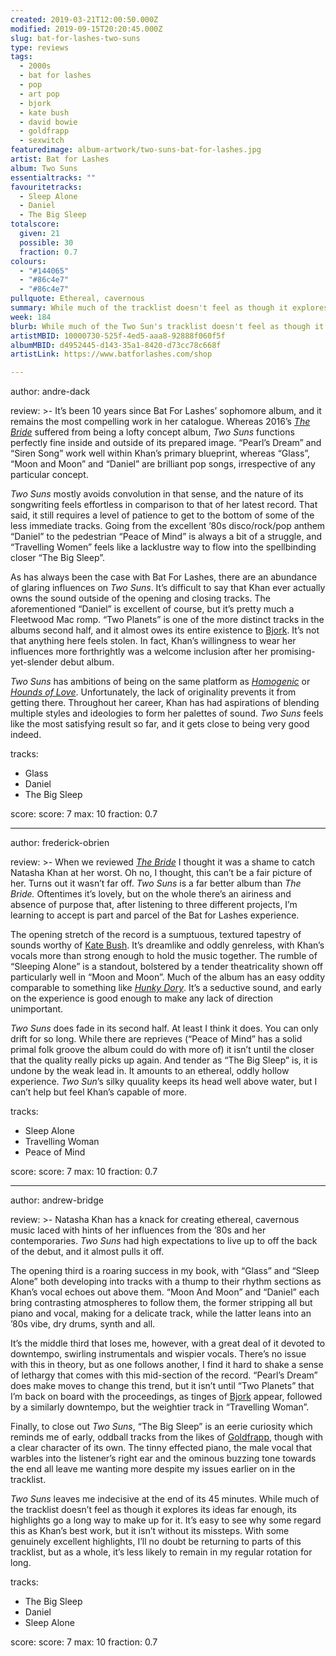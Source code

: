 ```yaml
---
created: 2019-03-21T12:00:50.000Z
modified: 2019-09-15T20:20:45.000Z
slug: bat-for-lashes-two-suns
type: reviews
tags:
  - 2000s
  - bat for lashes
  - pop
  - art pop
  - bjork
  - kate bush
  - david bowie
  - goldfrapp
  - sexwitch
featuredimage: album-artwork/two-suns-bat-for-lashes.jpg
artist: Bat for Lashes
album: Two Suns
essentialtracks: ""
favouritetracks:
  - Sleep Alone
  - Daniel
  - The Big Sleep
totalscore:
  given: 21
  possible: 30
  fraction: 0.7
colours:
  - "#144065"
  - "#86c4e7"
  - "#86c4e7"
pullquote: Ethereal, cavernous
summary: While much of the tracklist doesn't feel as though it explores its ideas far enough, its highlights go a long way to make up for it. It's easy to see why some regard this as Khan's best work, but it isn't without its missteps.
week: 184
blurb: While much of the Two Sun's tracklist doesn't feel as though it explores its ideas far enough, its highlights go a long way to make up for it.
artistMBID: 10000730-525f-4ed5-aaa8-92888f060f5f
albumMBID: d4952445-d143-35a1-8420-d73cc78c668f
artistLink: https://www.batforlashes.com/shop

---
```

author: andre-dack

review: >-
  It’s been 10 years since Bat For Lashes’ sophomore album, and it remains the most compelling work in her catalogue. Whereas 2016’s [*The Bride*](/reviews/bat-for-lashes-the-bride/) suffered from being a lofty concept album, *Two Suns* functions perfectly fine inside and outside of its prepared image. “Pearl’s Dream” and “Siren Song” work well within Khan’s primary blueprint, whereas “Glass”, “Moon and Moon” and “Daniel” are brilliant pop songs, irrespective of any particular concept. 
  
  *Two Suns* mostly avoids convolution in that sense, and the nature of its songwriting feels effortless in comparison to that of her latest record. That said, it still requires a level of patience to get to the bottom of some of the less immediate tracks. Going from the excellent ’80s disco/rock/pop anthem “Daniel” to the pedestrian “Peace of Mind” is always a bit of a struggle, and “Travelling Women” feels like a lacklustre way to flow into the spellbinding closer “The Big Sleep”.

  As has always been the case with Bat For Lashes, there are an abundance of glaring influences on *Two Suns*. It’s difficult to say that Khan ever actually owns the sound outside of the opening and closing tracks. The aforementioned “Daniel” is excellent of course, but it’s pretty much a Fleetwood Mac romp. “Two Planets” is one of the more distinct tracks in the albums second half, and it almost owes its entire existence to [Bjork](/reviews/bjork-debut/). It’s not that anything here feels stolen. In fact, Khan’s willingness to wear her influences more forthrightly was a welcome inclusion after her promising-yet-slender debut album. 
  
  *Two Suns* has ambitions of being on the same platform as [*Homogenic*](/reviews/bjork-homogenic/) or [*Hounds of Love*](/reviews/kate-bush-hounds-of-love/). Unfortunately, the lack of originality prevents it from getting there. Throughout her career, Khan has had aspirations of blending multiple styles and ideologies to form her palettes of sound. *Two Suns* feels like the most satisfying result so far, and it gets close to being very good indeed.

tracks:
  - Glass
  - ­­Daniel
  - ­­The Big Sleep

score:
  score: 7
  max: 10
  fraction: 0.7

---
author: frederick-obrien

review: >-
  When we reviewed [*The Bride*](/reviews/bat-for-lashes-the-bride/) I thought it was a shame to catch Natasha Khan at her worst. Oh no, I thought, this can’t be a fair picture of her. Turns out it wasn’t far off. *Two Suns* is a far better album than *The Bride.* Oftentimes it’s lovely, but on the whole there’s an airiness and absence of purpose that, after listening to three different projects, I’m learning to accept is part and parcel of the Bat for Lashes experience.

  The opening stretch of the record is a sumptuous, textured tapestry of sounds worthy of [Kate Bush](/reviews/kate-bush-hounds-of-love/). It’s dreamlike and oddly genreless, with Khan’s vocals more than strong enough to hold the music together. The rumble of “Sleeping Alone” is a standout, bolstered by a tender theatricality shown off particularly well in “Moon and Moon”. Much of the album has an easy oddity comparable to something like [*Hunky Dory*](/reviews/david-bowie-hunky-dory/). It’s a seductive sound, and early on the experience is good enough to make any lack of direction unimportant.

  *Two Suns* does fade in its second half. At least I think it does. You can only drift for so long. While there are reprieves (“Peace of Mind” has a solid primal folk groove the album could do with more of) it isn’t until the closer that the quality really picks up again. And tender as “The Big Sleep” is, it is undone by the weak lead in. It amounts to an ethereal, oddly hollow experience. *Two Sun*’s silky quuality keeps its head well above water, but I can’t help but feel Khan’s capable of more.

tracks:
  - Sleep Alone
  - ­­Travelling Woman
  - ­­Peace of Mind

score:
  score: 7
  max: 10
  fraction: 0.7

---
author: andrew-bridge

review: >-
  Natasha Khan has a knack for creating ethereal, cavernous music laced with hints of her influences from the ’80s and her contemporaries. *Two Suns* had high expectations to live up to off the back of the debut, and it almost pulls it off.

  The opening third is a roaring success in my book, with “Glass” and “Sleep Alone” both developing into tracks with a thump to their rhythm sections as Khan’s vocal echoes out above them. “Moon And Moon” and “Daniel” each bring contrasting atmospheres to follow them, the former stripping all but piano and vocal, making for a delicate track, while the latter leans into an ’80s vibe, dry drums, synth and all.

  It’s the middle third that loses me, however, with a great deal of it devoted to downtempo, swirling instrumentals and wispier vocals. There’s no issue with this in theory, but as one follows another, I find it hard to shake a sense of lethargy that comes with this mid-section of the record. “Pearl’s Dream” does make moves to change this trend, but it isn’t until “Two Planets” that I’m back on board with the proceedings, as tinges of [Bjork](/reviews/bjork-utopia/) appear, followed by a similarly downtempo, but the weightier track in “Travelling Woman”. 
  
  Finally, to close out *Two Suns*, “The Big Sleep” is an eerie curiosity which reminds me of early, oddball tracks from the likes of [Goldfrapp](/articles/goldfrapp-find-familiarity-in-space/), though with a clear character of its own. The tinny effected piano, the male vocal that warbles into the listener’s right ear and the ominous buzzing tone towards the end all leave me wanting more despite my issues earlier on in the tracklist.

  *Two Suns* leaves me indecisive at the end of its 45 minutes. While much of the tracklist doesn’t feel as though it explores its ideas far enough, its highlights go a long way to make up for it. It’s easy to see why some regard this as Khan’s best work, but it isn’t without its missteps. With some genuinely excellent highlights, I’ll no doubt be returning to parts of this tracklist, but as a whole, it’s less likely to remain in my regular rotation for long.

tracks:
  - The Big Sleep
  - ­­Daniel
  - ­­Sleep Alone
  
score:
  score: 7
  max: 10
  fraction: 0.7
